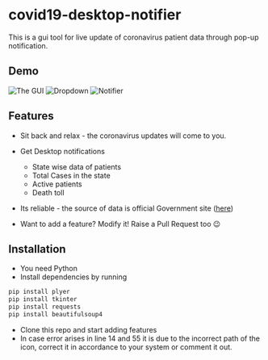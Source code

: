 # covid19-desktop-notifier
This is a gui tool for live update of coronavirus patient data through pop-up notification.

## Demo
![The GUI](https://i.ibb.co/84GWj60/Annotation-2020-07-29-112703.png)
![Dropdown](https://i.ibb.co/mBFJCL9/Annotation-2020-07-29-112724.png)
![Notifier](https://i.ibb.co/ZgByS52/Annotation-2020-07-29-124911.png)

## Features
- Sit back and relax - the coronavirus updates will come to you.
- Get Desktop notifications
  -  State wise data of patients
  -  Total Cases in the state
  -  Active patients
  -  Death toll
- Its reliable - the source of data is official Government site ([here](https://www.mygov.in/covid-19/))

- Want to add a feature? Modify it! Raise a Pull Request too 😉

## Installation
- You need Python
- Install dependencies by running
```bash
pip install plyer
pip install tkinter
pip install requests
pip install beautifulsoup4
```
- Clone this repo and start adding features
- In case error arises in line 14 and 55 it is due to the incorrect path of the icon, correct it in accordance to your system or comment it out.
